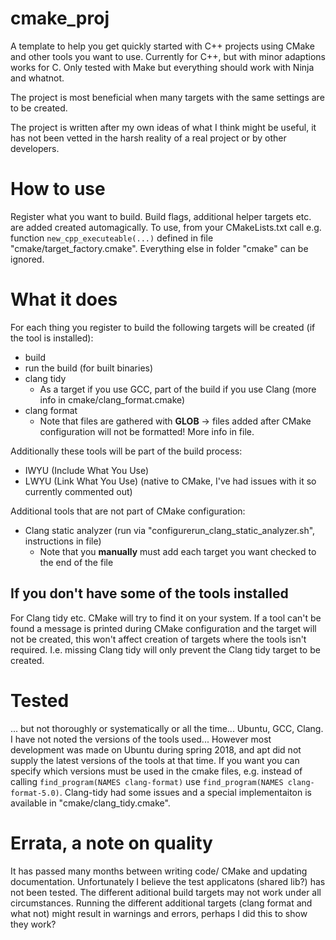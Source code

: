 
# cmake_proj

A template to help you get quickly started with C++ projects using CMake and other tools you want to use. Currently for C++, but with minor adaptions works for C. Only tested with Make but everything should work with Ninja and whatnot.

The project is most beneficial when many targets with the same settings are to be created.

The project is written after my own ideas of what I think might be useful, it has not been vetted in the harsh reality of a real project or by other developers.

# How to use

Register what you want to build. Build flags, additional helper targets etc. are added created automagically. To use, from your CMakeLists.txt call e.g. function `new_cpp_executeable(...)` defined in file "cmake/target_factory.cmake". Everything else in folder "cmake" can be ignored.

# What it does

For each thing you register to build the following targets will be created (if the tool is installed):

* build
* run the build (for built binaries)
* clang tidy
  * As a target if you use GCC, part of the build if you use Clang (more info in cmake/clang_format.cmake)
* clang format
  * Note that files are gathered with **GLOB** -> files added after CMake configuration will not be formatted! More info in file.

Additionally these tools will be part of the build process:

* IWYU (Include What You Use)
* LWYU (Link What You Use) (native to CMake, I've had issues with it so currently commented out)

Additional tools that are not part of CMake configuration:

* Clang static analyzer (run via "configurerun_clang_static_analyzer.sh", instructions in file)
  * Note that you **manually** must add each target you want checked to the end of the file

## If you don't have some of the tools installed

For Clang tidy etc. CMake will try to find it on your system. If a tool can't be found a message is printed during CMake configuration and the target will not be created, this won't affect creation of targets where the tools isn't required. I.e. missing Clang tidy will only prevent the Clang tidy target to be created.

# Tested

... but not thoroughly or systematically or all the time...
Ubuntu, GCC, Clang. I have not noted the versions of the tools used... However most development was made on Ubuntu during spring 2018, and apt did not supply the latest versions of the tools at that time. If you want you can specify which versions must be used in the cmake files, e.g. instead of calling `find_program(NAMES clang-format)` use `find_program(NAMES clang-format-5.0)`. Clang-tidy had some issues and a special implementaiton is available in "cmake/clang_tidy.cmake".

# Errata, a note on quality
It has passed many months between writing code/ CMake and updating documentation. Unfortunately I believe the test applicatons (shared lib?) has not been tested. The different aditional build targets may not work under all circumstances. Running the different additional targets (clang format and what not) might result in warnings and errors, perhaps I did this to show they work?
